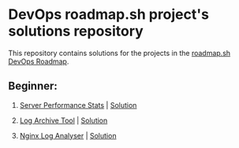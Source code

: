 # DevOps roadmap.sh project's solutions repository

This repository contains solutions for the projects in the [roadmap.sh DevOps Roadmap](https://roadmap.sh/devops).

## Beginner:
1) [Server Performance Stats](https://roadmap.sh/projects/server-stats) |  [Solution](/server-stats/server-stats.sh)

2) [Log Archive Tool](https://roadmap.sh/projects/log-archive-tool) | [Solution](/log-archive-tool/log-archive.sh)

3) [Nginx Log Analyser](https://roadmap.sh/projects/nginx-log-analyser) | [Solution](/ngnix-log-analyser/ngnix-log-analyser.sh)